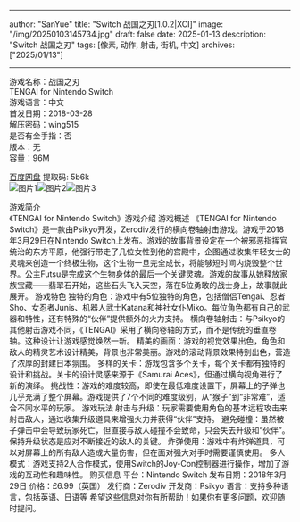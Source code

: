 
---
author: "SanYue"
title: "Switch 战国之刃[1.0.2|XCI]"
image: "/img/20250103145734.jpg"
draft: false
date: 2025-01-13
description: "Switch 战国之刃"
tags: [像素, 动作, 射击, 街机, 中文]
archives: ["2025/01/13"]

---

游戏名称：战国之刃   
TENGAI for Nintendo Switch    
游戏语言：中文  
首发日期：2018-03-28  
解压密码：wing515  
是否有金手指：否  
版本：无   
容量：96M

[百度网盘](https://pan.baidu.com/s/1t2PIuA6-PzquwPCvEoaHCA) 提取码: 5b6k  
![图片1](/img/7a5e23.jpg)![图片2](/img/ddb4a1.jpg)![图片3](/img/623430.jpg)  

游戏简介  
《TENGAI for Nintendo Switch》游戏介绍
游戏概述
《TENGAI for Nintendo Switch》是一款由Psikyo开发，Zerodiv发行的横向卷轴射击游戏。游戏于2018年3月29日在Nintendo Switch上发布。游戏的故事背景设定在一个被邪恶指挥官统治的东方平原，他强行带走了几位女性到他的宫殿中，企图通过收集年轻女士的灵魂来创造一个终极生物，这个生物一旦完全成长，将能够短时间内烧毁整个世界。公主Futsu是完成这个生物身体的最后一个关键灵魂。游戏的故事从她释放家族宝藏——翡翠石开始，这些石头飞入天空，落在5位勇敢的战士身上，故事就此展开。
游戏特色
独特的角色：游戏中有5位独特的角色，包括僧侣Tengai、忍者Sho、女忍者Junis、机器人武士Katana和神社女仆Miko。每位角色都有自己的武器和特性，还有特殊的“伙伴”提供额外的火力支持。
横向卷轴射击：与Psikyo的其他射击游戏不同，《TENGAI》采用了横向卷轴的方式，而不是传统的垂直卷轴。这种设计让游戏感觉焕然一新。
精美的画面：游戏的视觉效果出色，角色和敌人的精灵艺术设计精美，背景也非常美丽。游戏的滚动背景效果特别出色，营造了浓厚的封建日本氛围。
多样的关卡：游戏包含多个关卡，每个关卡都有独特的设计和挑战。关卡的设计灵感来源于《Samurai Aces》，但通过横向视角进行了新的演绎。
挑战性：游戏的难度较高，即使在最低难度设置下，屏幕上的子弹也几乎充满了整个屏幕。游戏提供了7个不同的难度级别，从“猴子”到“非常难”，适合不同水平的玩家。
游戏玩法
射击与升级：玩家需要使用角色的基本远程攻击来射击敌人，通过收集升级道具来增强火力并获得“伙伴”支持。
避免碰撞：虽然被子弹击中会导致玩家死亡，但直接与敌人碰撞不会致命，只会失去升级和“伙伴”。保持升级状态是应对不断接近的敌人的关键。
炸弹使用：游戏中有炸弹道具，可以对屏幕上的所有敌人造成大量伤害，但在面对强大对手时需要谨慎使用。
多人模式：游戏支持2人合作模式，使用Switch的Joy-Con控制器进行操作，增加了游戏的互动性和趣味性。
购买信息
平台：Nintendo Switch
发布日期：2018年3月29日
价格：£6.99（英国）
发行商：Zerodiv
开发商：Psikyo
语言：支持多种语言，包括英语、日语等
希望这些信息对你有所帮助！如果你有更多问题，欢迎随时提问。
